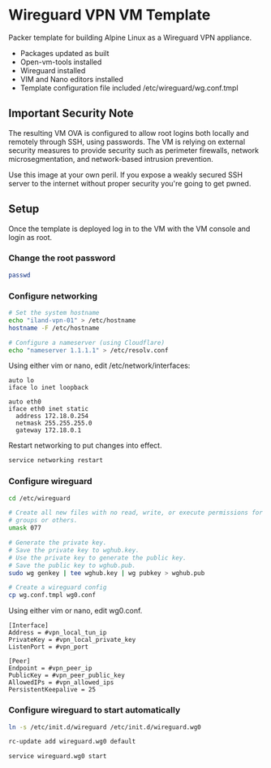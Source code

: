 # Wireguard VPN VM Template

Packer template for building Alpine Linux as a Wireguard VPN appliance.

- Packages updated as built
- Open-vm-tools installed
- Wireguard installed
- VIM and Nano editors installed
- Template configuration file included /etc/wireguard/wg.conf.tmpl

## Important Security Note

The resulting VM OVA is configured to allow root logins both locally and remotely through SSH, using passwords. The VM is relying on external security measures to provide security such as perimeter firewalls, network microsegmentation, and network-based intrusion prevention.

Use this image at your own peril. If you expose a weakly secured SSH server to the internet without proper security you're going to get pwned.

## Setup

Once the template is deployed log in to the VM with the VM console and login as root.

### Change the root password

```bash
passwd
```

### Configure networking

```bash
# Set the system hostname
echo "iland-vpn-01" > /etc/hostname
hostname -F /etc/hostname

# Configure a nameserver (using Cloudflare)
echo "nameserver 1.1.1.1" > /etc/resolv.conf
```

Using either vim or nano, edit /etc/network/interfaces:

```readline config
auto lo
iface lo inet loopback

auto eth0
iface eth0 inet static
  address 172.18.0.254
  netmask 255.255.255.0
  gateway 172.18.0.1
```

Restart networking to put changes into effect.

```bash
service networking restart
```

### Configure wireguard

```bash
cd /etc/wireguard

# Create all new files with no read, write, or execute permissions for
# groups or others.
umask 077

# Generate the private key.
# Save the private key to wghub.key.
# Use the private key to generate the public key.
# Save the public key to wghub.pub.
sudo wg genkey | tee wghub.key | wg pubkey > wghub.pub

# Create a wireguard config
cp wg.conf.tmpl wg0.conf
```

Using either vim or nano, edit wg0.conf.

```readline config
[Interface]
Address = #vpn_local_tun_ip
PrivateKey = #vpn_local_private_key
ListenPort = #vpn_port

[Peer]
Endpoint = #vpn_peer_ip
PublicKey = #vpn_peer_public_key
AllowedIPs = #vpn_allowed_ips
PersistentKeepalive = 25
```

### Configure wireguard to start automatically

```bash
ln -s /etc/init.d/wireguard /etc/init.d/wireguard.wg0

rc-update add wireguard.wg0 default

service wireguard.wg0 start
```
